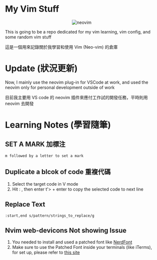 # My Vim Stuff

<div align='center' >

![neovim](https://upload.wikimedia.org/wikipedia/commons/thumb/4/4f/Neovim-logo.svg/2560px-Neovim-logo.svg.png)

</div>


This is going to be a repo dedicated for my vim learning, vim config, and some random vim stuff

這是一個用來記錄關於我學習和使用 Vim (Neo-vim) 的倉庫

# Update (狀況更新)

Now, I mainly use the neovim plug-in for VSCode at work, and used the neovim only for personal development outside of work

目前我主要用 VS code 的 neovim 插件來應付工作試的開發任務，平時則用 neovim 去開發

# Learning Notes (學習隨筆)

## SET A MARK 加標注

```
m followed by a letter to set a mark

```

## Duplicate a blcok of code 重複代碼

1. Select the target code in V mode
2. Hit : , then enter t'> + enter to copy the selected code to next line 

## Replace Text

```
:start,end s/pattern/strings_to_replace/g

```

## Nvim web-devicons Not showing Issue

1. You needed to install and used a patched font like [NerdFont]("https://www.nerdfonts.com/font-downloads")
2. Make sure to use the Patched Font inside your terminals (like iTerms), for set up, please refer to [this site]("https://webinstall.dev/nerdfont/")
